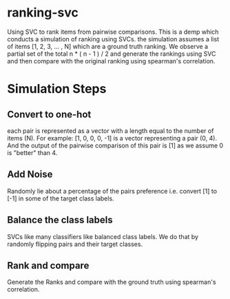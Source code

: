 # ranking-svc
Using SVC to rank items from pairwise comparisons. This is a demp which conducts a simulation of ranking using SVCs. the simulation assumes a list of items [1, 2, 3, ... , N] which are a ground truth ranking. We observe a partial set of the total n * ( n - 1 ) / 2 and generate the rankings using SVC and then compare with the original ranking using spearman's correlation.

# Simulation Steps

## Convert to one-hot
each pair is represented as a vector with a length equal to the number of items (N). For example:
[1, 0, 0, 0, -1] is a vector representing a pair (0, 4). And the output of the pairwise comparison of this pair is [1] as we assume 0 is "better" than 4.

## Add Noise
Randomly lie about a percentage of the pairs preference i.e. convert [1] to [-1] in some of the target class labels.

## Balance the class labels
SVCs like many classifiers like balanced class labels. We do that by randomly flipping pairs and their target classes.

## Rank and compare
Generate the Ranks and compare with the ground truth using spearman's correlation.
